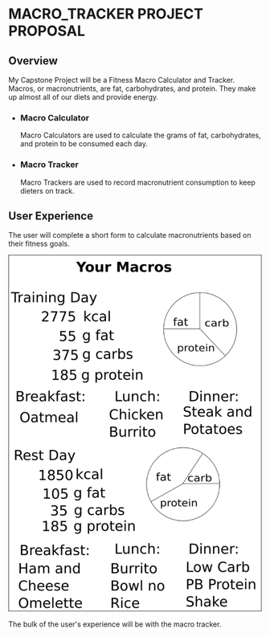# MACRO_TRACKER PROJECT PROPOSAL

## Overview
My Capstone Project will be a Fitness Macro Calculator and Tracker.  Macros, or macronutrients, are fat, carbohydrates, and protein.  They make up almost all of our diets and provide energy.  
- ### Macro Calculator
  Macro Calculators are used to calculate the grams of fat, carbohydrates, and protein to be consumed each day.
- ### Macro Tracker
  Macro Trackers are used to record macronutrient consumption to keep dieters on track.

## User Experience
The user will complete a short form to calculate macronutrients based on their fitness goals.

![The User is presented their Macros.](proposal-macros.png)

The bulk of the user's experience will be with the macro tracker.  